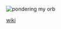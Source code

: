 ![pondering my orb](https://github.com/herakleitos137/herakleitos137/blob/herakleitos137/smolbanner.PNG)


[wiki](https://github.com/herakleitos137/herakleitos137/wiki)



<!--
**herakleitos137/herakleitos137** is a ✨ _special_ ✨ repository because its `README.md` (this file) appears on your GitHub profile.

Here are some ideas to get you started:

- 🔭 I’m currently working on ...
- 🌱 I’m currently learning ...
- 👯 I’m looking to collaborate on ...
- 🤔 I’m looking for help with ...
- 💬 Ask me about ...
- 📫 How to reach me: ...
- 😄 Pronouns: ...
- ⚡ Fun fact: ...
-->
